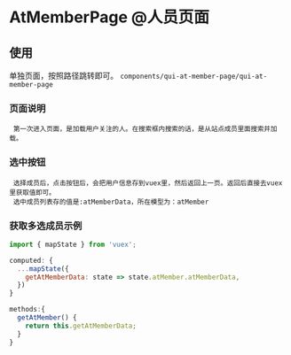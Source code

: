 # AtMemberPage @人员页面

## 使用

单独页面，按照路径跳转即可。
`components/qui-at-member-page/qui-at-member-page`

### 页面说明

```text
 第一次进入页面，是加载用户关注的人。在搜索框内搜索的话，是从站点成员里面搜索并加载。
```

### 选中按钮

```text
 选择成员后，点击按钮后，会把用户信息存到vuex里，然后返回上一页。返回后直接去vuex里获取值即可。
 选中成员列表存的值是:atMemberData，所在模型为：atMember
```

### 获取多选成员示例

```javascript
import { mapState } from 'vuex';

computed: {
  ...mapState({
    getAtMemberData: state => state.atMember.atMemberData,
  })
}

methods:{
  getAtMember() {
    return this.getAtMemberData;
  }
}
```
